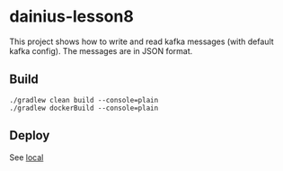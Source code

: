 # dainius-lesson8

This project shows how to write and read kafka messages (with default kafka config). The messages are in JSON format.

## Build

```
./gradlew clean build --console=plain
./gradlew dockerBuild --console=plain
```

## Deploy

See [local](local/README.md)
